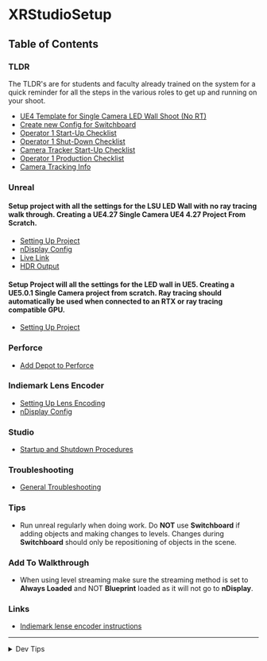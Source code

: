 # XRStudioSetup

## Table of Contents

### TLDR

The TLDR's are for students and faculty already trained on the system for a quick reminder for all the steps in the various roles to get up and running on your shoot.

* [UE4 Template for Single Camera LED Wall Shoot (No RT)]()
* [Create new Config for Switchboard]()
* [Operator 1 Start-Up Checklist](op1-startup/README.md)
* [Operator 1 Shut-Down Checklist](op1-shutdown/README.md)
* [Camera Tracker Start-Up Checklist](mocap/README.md)
* [Operator 1 Production Checklist](op1-production/README.md)
* [Camera Tracking Info]()

### Unreal

#### Setup project with all the settings for the LSU LED Wall with no ray tracing walk through. Creating a UE4.27 Single Camera UE4 4.27 Project From Scratch. 
* [Setting Up Project](unreal-base-setup/README.md#setting-up#user-content-setting-up-project)
* [nDisplay Config](ndisplay-config/README.md#user-content-ndisplay-config)
* [Live Link](live-link/README.md#user-content-live-link)
* [HDR Output](hdr-output/README.md#user-content-hdr-output)

#### Setup Project will all the settings for the LED wall in UE5.  Creating a UE5.0.1 Single Camera project from scratch. Ray tracing should automatically be used when connected to an RTX or ray tracing compatible GPU.

* [Setting Up Project](unreal5-base-setup/README.md#setting-up#user-content-setting-up-project)

### Perforce
* [Add Depot to Perforce](p4/newdepot/README.md)

### Indiemark Lens Encoder
* [Setting Up Lens Encoding](indie-mark/README.md#user-content-indie-mark)
* [nDisplay Config](ndisplay5-config/README.md#user-content-ndisplay-config)

### Studio
* [Startup and Shutdown Procedures](startupshutdown/README.md)

### Troubleshooting
* [General Troubleshooting](ts-perforce/README.md)

### Tips
* Run unreal regularly when doing work.  Do **NOT** use **Switchboard** if adding objects and making changes to levels. Changes during **Switchboard** should only be repositioning of objects in the scene.

### Add To Walkthrough
* When using level streaming make sure the streaming method is set to **Always Loaded** and NOT **Blueprint** loaded as it will not go to **nDisplay**.

### Links
* [Indiemark lense encoder instructions](https://loledvirtual.com/documentation/docs/indiemarkusingencoder/)

---
<details><summary>Dev Tips</summary>
make git m="add commit message"
</details>

